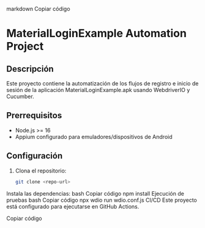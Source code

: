 markdown
Copiar código
# MaterialLoginExample Automation Project

## Descripción
Este proyecto contiene la automatización de los flujos de registro e inicio de sesión de la aplicación MaterialLoginExample.apk usando WebdriverIO y Cucumber.

## Prerrequisitos
- Node.js >= 16
- Appium configurado para emuladores/dispositivos de Android

## Configuración
1. Clona el repositorio:
   ```bash
   git clone <repo-url>
Instala las dependencias:
bash
Copiar código
npm install
Ejecución de pruebas
bash
Copiar código
npx wdio run wdio.conf.js
CI/CD
Este proyecto está configurado para ejecutarse en GitHub Actions.

Copiar código